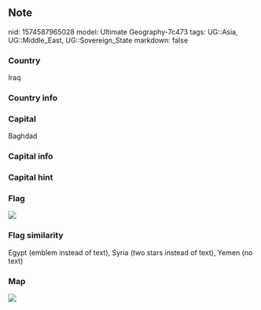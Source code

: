 ## Note
nid: 1574587965028
model: Ultimate Geography-7c473
tags: UG::Asia, UG::Middle_East, UG::Sovereign_State
markdown: false

### Country
Iraq

### Country info


### Capital
Baghdad

### Capital info


### Capital hint


### Flag
<img src="ug-flag-iraq.svg">

### Flag similarity
Egypt (emblem instead of text), Syria (two stars instead of text), Yemen (no text)

### Map
<img src="ug-map-iraq.png">
